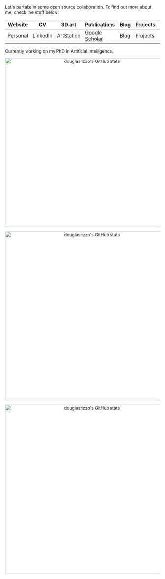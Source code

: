 Let's partake in some open source collaboration. To find out more about me, check the stuff below:

| Website | CV | 3D art | Publications | Blog | Projects | Videos |
|---------|----|--------|--------------|------|----------|--------|
| [Personal](https://douglasrizzo.com.br) | [LinkedIn](https://www.linkedin.com/in/douglas-de-rizzo-meneghetti-65757720) | [ArtStation](https://www.artstation.com/tetamusha) | [Google Scholar](https://scholar.google.com/citations?user=V30JReAAAAAJ) | [Blog](https://douglasrizzo.com.br/blog) | [Projects](https://douglasrizzo.com.br/projects) | [YouTube](https://www.youtube.com/user/Tetamusha) |

Currently working on my PhD in Artificial Intelligence.

<p align="center"><a href="#"><img width="550px" src="https://github-readme-stats.vercel.app/api/top-langs?username=douglasrizzo&layout=compact&langs_count=20&hide_border=true&theme=merko&exclude_repo=adroit_fruit_detection,JINT2020-ball-detection,check_digits,marlo_experiments,dl_udacity,hashtests,transistores,ml_coursera" alt="douglasrizzo's GitHub stats"/> </a></p>
<p align="center"><a href="#"><img width="550px" src="https://github-readme-stats.vercel.app/api?username=douglasrizzo&show_icons=true&count_private=true&hide_border=true&include_all_commits=true&theme=merko" alt="douglasrizzo's GitHub stats"/>
</a></p>
<p align="center"><a href="#"><img width="550px" src="https://github-readme-streak-stats.herokuapp.com/?user=douglasrizzo&hide_border=true&theme=merko" alt="douglasrizzo's GitHub stats"/></a></p>
